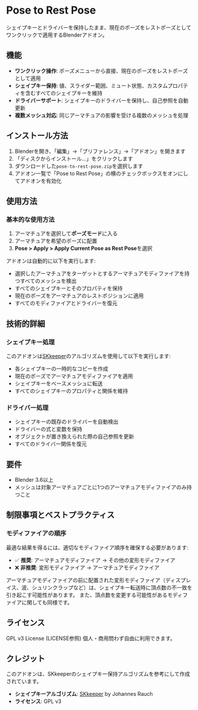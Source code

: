 # Pose to Rest Pose

シェイプキーとドライバーを保持したまま、現在のポーズをレストポーズとしてワンクリックで適用するBlenderアドオン。

## 機能

- **ワンクリック操作**: ポーズメニューから直接、現在のポーズをレストポーズとして適用
- **シェイプキー保持**: 値、スライダー範囲、ミュート状態、カスタムプロパティを含むすべてのシェイプキーを維持
- **ドライバーサポート**: シェイプキーのドライバーを保持し、自己参照を自動更新
- **複数メッシュ対応**: 同じアーマチュアの影響を受ける複数のメッシュを処理

## インストール方法

1. Blenderを開き、「編集」→「プリファレンス」→「アドオン」を開きます
2. 「ディスクからインストール...」をクリックします
3. ダウンロードした`pose-to-rest-pose.zip`を選択します
4. アドオン一覧で「Pose to Rest Pose」の横のチェックボックスをオンにしてアドオンを有効化

## 使用方法

### 基本的な使用方法
1. アーマチュアを選択して**ポーズモード**に入る
2. アーマチュアを希望のポーズに配置
3. **Pose > Apply > Apply Current Pose as Rest Pose**を選択

アドオンは自動的に以下を実行します:
- 選択したアーマチュアをターゲットとするアーマチュアモディファイアを持つすべてのメッシュを検出
- すべてのシェイプキーとそのプロパティを保持
- 現在のポーズをアーマチュアのレストポジションに適用
- すべてのモディファイアとドライバーを復元

## 技術的詳細

### シェイプキー処理
このアドオンは[SKkeeper](https://github.com/smokejohn/SKkeeper)のアルゴリズムを使用して以下を実行します:
- 各シェイプキーの一時的なコピーを作成
- 現在のポーズでアーマチュアモディファイアを適用
- シェイプキーをベースメッシュに転送
- すべてのシェイプキーのプロパティと関係を維持

### ドライバー処理
- シェイプキーの既存のドライバーを自動検出
- ドライバーの式と変数を保持
- オブジェクトが置き換えられた際の自己参照を更新
- すべてのドライバー関係を復元

## 要件

- Blender 3.6以上
- メッシュは対象アーマチュアごとに1つのアーマチュアモディファイアのみ持つこと

## 制限事項とベストプラクティス

### モディファイアの順序
最適な結果を得るには、適切なモディファイア順序を確保する必要があります:
- ✅ **推奨**: アーマチュアモディファイア → その他の変形モディファイア
- ❌ **非推奨**: 変形モディファイア → アーマチュアモディファイア

アーマチュアモディファイアの前に配置された変形モディファイア（ディスプレイス、波、シュリンクラップなど）は、シェイプキー転送時に頂点数の不一致を引き起こす可能性があります。
また、頂点数を変更する可能性があるモディファイアに関しても同様です。

## ライセンス

GPL v3 License (LICENSE参照) 個人・商用問わず自由に利用できます。

## クレジット

このアドオンは、SKkeeperのシェイプキー保持アルゴリズムを参考にして作成されています。

- **シェイプキーアルゴリズム**: [SKkeeper](https://github.com/smokejohn/SKkeeper) by Johannes Rauch
- **ライセンス**: GPL v3

